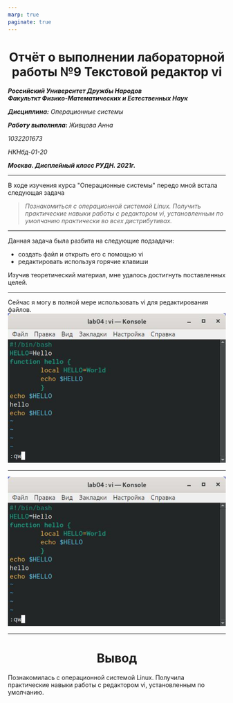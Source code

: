 ```yaml
---
marp: true
paginate: true
---
```

<style>
 h1 {text-align:center; colour: Blue}
 </style>
# Отчёт о выполнении лабораторной работы №9 Текстовой редактор vi
***Российский Университет Дружбы Народов***  
***Факульткт Физико-Математических и Естественных Наук***  

 ***Дисциплина:*** *Операционные системы*  
 
 ***Работу выполняла:*** *Живцова Анна*  
 
 *1032201673*  
 
 *НКНбд-01-20*  
 
 ***Москва. Дисплейный класс РУДН. 2021г.***  
 
 ---

 В ходе изучения курса "Операционные системы" передо мной встала следующая задача
 > *Познакомиться с операционной системой Linux. Получить практические навыки работы с редактором vi, установленным по умолчанию практически во всех дистрибутивах.*
 
 ---

 Данная задача была разбита на следующие подзадачи:
-  создать файл и открыть его с помощью vi
-  редактировать используя горячие клавиши

 Изучив теоретический материал, мне удалось достигнуть поставленных целей.

 --- 

Сейчас я могу в полной мере использовать vi для редактирования файлов.
![редактор](lab09/4.jpg)

 ---

![редактор](lab09/4.jpg)

---
 
 # Вывод
 
Познакомилась с операционной системой Linux. Получила практические навыки работы с редактором vi, установленным по умолчанию. 
